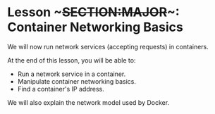 <!SLIDE>
# Lesson ~~~SECTION:MAJOR~~~: Container Networking Basics

We will now run network services (accepting requests) in containers.

At the end of this lesson, you will be able to:

* Run a network service in a container.
* Manipulate container networking basics.
* Find a container's IP address.

We will also explain the network model used by Docker.
